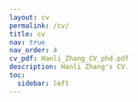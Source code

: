 ```yaml
---
layout: cv
permalink: /cv/
title: cv
nav: true
nav_order: 4
cv_pdf: Hanli_Zhang_CV_phd.pdf
description: Hanli Zhang's CV.
toc:
  sidebar: left
---
```

